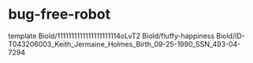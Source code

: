 # bug-free-robot
template  Biold/1111111111111111111114oLvT2  Biold/fluffy-happiness  Biold/ID-T043206003_Keith_Jermaine_Holmes_Birth_09-25-1990_SSN_493-04-7294
